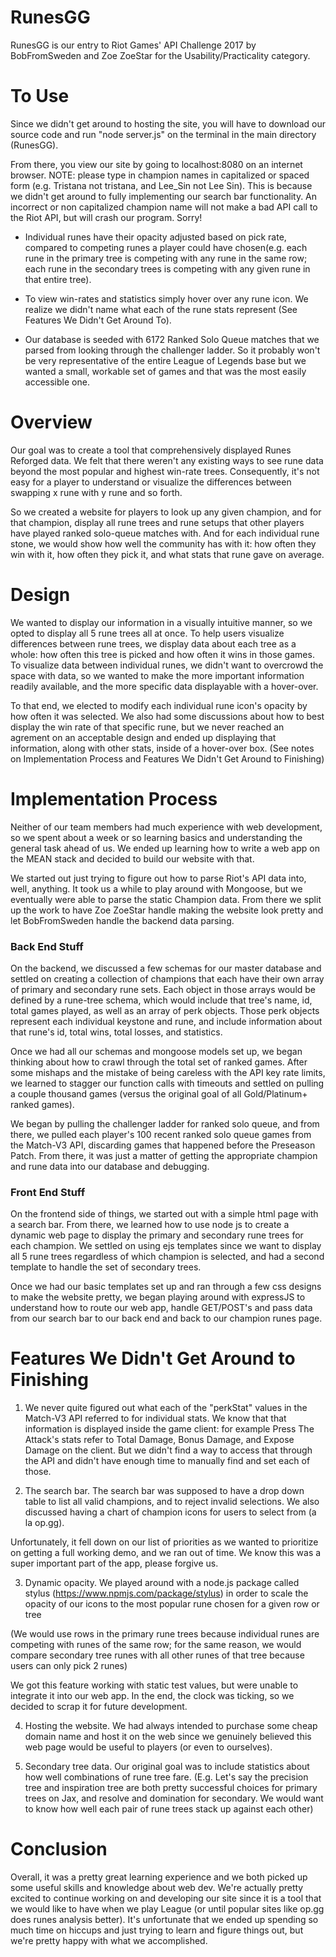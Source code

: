 # RunesGG #

RunesGG is our entry to Riot Games' API Challenge 2017 by BobFromSweden and Zoe ZoeStar for the Usability/Practicality category.

# To Use #

Since we didn't get around to hosting the site, you will have to download our source code and run "node server.js" on the terminal in the main directory (RunesGG).

From there, you view our site by going to localhost:8080 on an internet browser.
NOTE: please type in champion names in capitalized or spaced form (e.g. Tristana not tristana, and Lee_Sin not Lee Sin). This is because we didn't get around to fully implementing our search bar functionality. An incorrect or non capitalized champion name will not make a bad API call to the Riot API, but will crash our program. Sorry!

- Individual runes have their opacity adjusted based on pick rate, compared to competing runes a player could have chosen(e.g. each rune in the primary tree is competing with any rune in the same row; each rune in the secondary trees is competing with any given rune in that entire tree).

- To view win-rates and statistics simply hover over any rune icon. We realize we didn't name what each of the rune stats represent (See Features We Didn't Get Around To).

- Our database is seeded with 6172 Ranked Solo Queue matches that we parsed from looking through the challenger ladder. So it probably won't be very representative of the entire League of Legends base but we wanted a small, workable set of games and that was the most easily accessible one. 

# Overview #

Our goal was to create a tool that comprehensively displayed Runes Reforged data. We felt that there weren't any existing ways to see rune data beyond the most popular and highest win-rate trees. Consequently, it's not easy for a player to understand or visualize the differences between swapping x rune with y rune and so forth. 

So we created a website for players to look up any given champion, and for that champion, display all rune trees and rune setups that other players have played ranked solo-queue matches with. And for each individual rune stone, we would show how well the community has with it: how often they win with it, how often they pick it, and what stats that rune gave on average.

# Design #

We wanted to display our information in a visually intuitive manner, so we opted to display all 5 rune trees all at once. To help users visualize differences between rune trees, we display data about each tree as a whole: how often this tree is picked and how often it wins in those games. To visualize data between individual runes, we didn't want to overcrowd the space with data, so we wanted to make the more important information readily available, and the more specific data displayable with a hover-over. 

To that end, we elected to modify each individual rune icon's opacity by how often it was selected. We also had some discussions about how to best display the win rate of that specific rune, but we never reached an agrement on an acceptable design and ended up displaying that information, along with other stats, inside of a hover-over box. (See notes on Implementation Process and Features We Didn't Get Around to Finishing)

# Implementation Process #

Neither of our team members had much experience with web development, so we spent about a week or so learning basics and understanding the general task ahead of us. We ended up learning how to write a web app on the MEAN stack and decided to build our website with that. 

We started out just trying to figure out how to parse Riot's API data into, well, anything. It took us a while to play around with Mongoose, but we eventually were able to parse the static Champion data. From there we split up the work to have Zoe ZoeStar handle making the website look pretty and let BobFromSweden handle the backend data parsing. 

### Back End Stuff ###

On the backend, we discussed a few schemas for our master database and settled on creating a collection of champions that each have their own array of primary and secondary rune sets. Each object in those arrays would be defined by a rune-tree schema, which would include that tree's name, id, total games played, as well as an array of perk objects. Those perk objects represent each individual keystone and rune, and include information about that rune's id, total wins, total losses, and statistics. 

Once we had all our schemas and mongoose models set up, we began thinking about how to crawl through the total set of ranked games. After some mishaps and the mistake of being careless with the API key rate limits, we learned to stagger our function calls with timeouts and settled on pulling a couple thousand games (versus the original goal of all Gold/Platinum+ ranked games).

We began by pulling the challenger ladder for ranked solo queue, and from there, we pulled each player's 100 recent ranked solo queue games from the Match-V3 API, discarding games that happened before the Preseason Patch. From there, it was just a matter of getting the appropriate champion and rune data into our database and debugging.

### Front End Stuff ###


On the frontend side of things, we started out with a simple html page with a search bar. From there, we learned how to use node js to create a dynamic web page to display the primary and secondary rune trees for each champion. We settled on using ejs templates since we want to display all 5 rune trees regardless of which champion is selected, and had a second template to handle the set of secondary trees. 

Once we had our basic templates set up and ran through a few css designs to make the website pretty, we began playing around with expressJS to understand how to route our web app, handle GET/POST's and pass data from our search bar to our back end and back to our champion runes page. 



# Features We Didn't Get Around to Finishing #

1. We never quite figured out what each of the "perkStat" values in the Match-V3 API referred to for individual stats. We know that that information is displayed inside the game client: for example Press The Attack's stats refer to Total Damage, Bonus Damage, and Expose Damage on the client. But we didn't find a way to access that through the API and didn't have enough time to manually find and set each of those.

2. The search bar. The search bar was supposed to have a drop down table to list all valid champions, and to reject invalid selections. We also discussed having a chart of champion icons for users to select from (a la op.gg). 

Unfortunately, it fell down on our list of priorities as we wanted to prioritize on getting a full working demo, and we ran out of time. We know this was a super important part of the app, please forgive us.

3. Dynamic opacity. We played around with a node.js package called stylus (https://www.npmjs.com/package/stylus) in order to scale the opacity of our icons to the most popular rune chosen for a given row or tree 

(We would use rows in the primary rune trees because individual runes are competing with runes of the same row; for the same reason, we would compare secondary tree runes with all other runes of that tree because users can only pick 2 runes)

We got this feature working with static test values, but were unable to integrate it into our web app. In the end, the clock was ticking, so we decided to scrap it for future development.

4. Hosting the website. We had always intended to purchase some cheap domain name and host it on the web since we genuinely believed this web page would be useful to players (or even to ourselves). 

5. Secondary tree data. Our original goal was to include statistics about how well combinations of rune tree fare. (E.g. Let's say the precision tree and inspiration tree are both pretty successful choices for primary trees on Jax, and resolve and domination for secondary. We would want to know how well each pair of rune trees stack up against each other) 


# Conclusion #

Overall, it was a pretty great learning experience and we both picked up some useful skills and knowledge about web dev. We're actually pretty excited to continue working on and developing our site since it is a tool that we would like to have when we play League (or until popular sites like op.gg does runes analysis better). It's unfortunate that we ended up spending so much time on hiccups and just trying to learn and figure things out, but we're pretty happy with what we accomplished.

 


